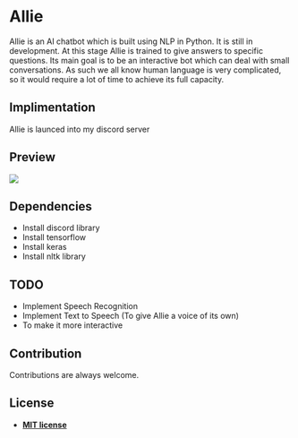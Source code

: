 # Allie
Allie is an AI chatbot which is built using NLP in Python. It is still in development. At this stage Allie is trained to give answers to specific questions. Its main goal is to be an interactive bot which can deal with small conversations. As such we all know human language is very complicated, so it would require a lot of time to achieve its full capacity.

## Implimentation
Allie is launced into my discord server 

## Preview

![](https://media.giphy.com/media/94mvjtdylQUR1EndKJ/giphy.gif)

## Dependencies

- Install discord library
- Install tensorflow
- Install keras
- Install nltk library

## TODO

- Implement Speech Recognition
- Implement Text to Speech (To give Allie a voice of its own)
- To make it more interactive

## Contribution
Contributions are always welcome.

## License

- **[MIT license](http://opensource.org/licenses/mit-license.php)**

